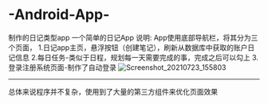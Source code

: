 # -Android-App-
制作的日记类型app
一个简单的日记App
说明:
App使用底部导航栏，将其分为三个页面，
1.日记app主页，悬浮按钮（创建笔记），刷新从数据库中获取的账户日记信息
2.每日任务-类似于日程，规划每一天需要完成的事，完成之后可以勾上
3.登录注册系统页面-制作了自动登录 
![Screenshot_20210723_155803](https://user-images.githubusercontent.com/56253496/126753383-945e86de-4baf-44fd-b358-e85b7cb8b5c2.jpg)



------------
总体来说程序并不复杂，使用到了大量的第三方组件来优化页面效果

